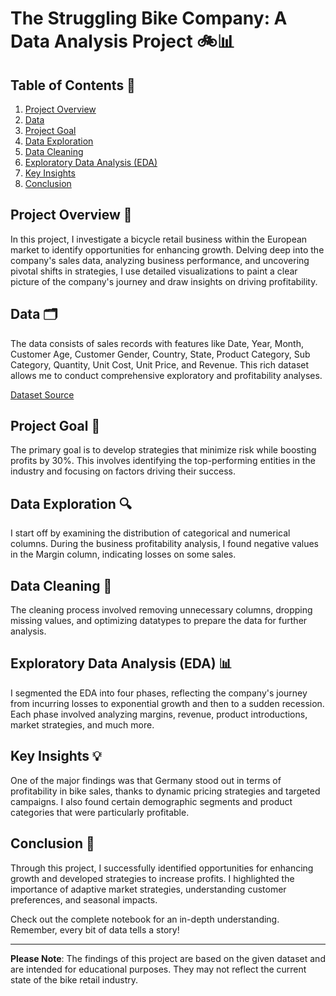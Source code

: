 # The Struggling Bike Company: A Data Analysis Project 🚲📊

## Table of Contents 📘

1. [Project Overview](#Project-Overview-)
2. [Data](#Data-)
3. [Project Goal](#Project-Goal-)
4. [Data Exploration](#Data-Exploration-)
5. [Data Cleaning](#Data-Cleaning-)
6. [Exploratory Data Analysis (EDA)](#exploratory-data-analysis-eda-)
7. [Key Insights](#Key-Insights-)
8. [Conclusion](#Conclusion-)

## Project Overview 🚀

In this project, I investigate a bicycle retail business within the European market to identify opportunities for enhancing growth. Delving deep into the company's sales data, analyzing business performance, and uncovering pivotal shifts in strategies, I use detailed visualizations to paint a clear picture of the company's journey and draw insights on driving profitability.

## Data 🗂️

The data consists of sales records with features like Date, Year, Month, Customer Age, Customer Gender, Country, State, Product Category, Sub Category, Quantity, Unit Cost, Unit Price, and Revenue. This rich dataset allows me to conduct comprehensive exploratory and profitability analyses.

[Dataset Source](https://www.kaggle.com/datasets/thedevastator/analyzing-customer-spending-habits-to-improve-sa)

## Project Goal 🎯

The primary goal is to develop strategies that minimize risk while boosting profits by 30%. This involves identifying the top-performing entities in the industry and focusing on factors driving their success.

## Data Exploration 🔍

I start off by examining the distribution of categorical and numerical columns. During the business profitability analysis, I found negative values in the Margin column, indicating losses on some sales.

## Data Cleaning 🧹

The cleaning process involved removing unnecessary columns, dropping missing values, and optimizing datatypes to prepare the data for further analysis.

## Exploratory Data Analysis (EDA) 📊

I segmented the EDA into four phases, reflecting the company's journey from incurring losses to exponential growth and then to a sudden recession. Each phase involved analyzing margins, revenue, product introductions, market strategies, and much more.

## Key Insights 💡

One of the major findings was that Germany stood out in terms of profitability in bike sales, thanks to dynamic pricing strategies and targeted campaigns. I also found certain demographic segments and product categories that were particularly profitable.

## Conclusion 🏁

Through this project, I successfully identified opportunities for enhancing growth and developed strategies to increase profits. I highlighted the importance of adaptive market strategies, understanding customer preferences, and seasonal impacts.

Check out the complete notebook for an in-depth understanding. Remember, every bit of data tells a story!

---

**Please Note**: The findings of this project are based on the given dataset and are intended for educational purposes. They may not reflect the current state of the bike retail industry.
